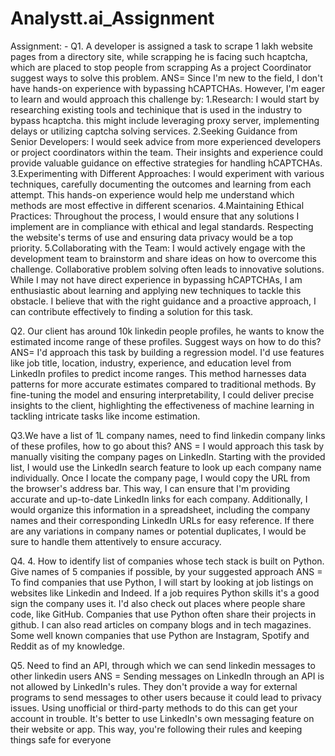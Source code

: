 # Analystt.ai_Assignment

Assignment: - 
Q1. A developer is assigned a task to scrape 1 lakh website pages from a directory site, while scrapping he is facing such hcaptcha, which are placed to stop people from scrapping As a project Coordinator suggest ways to solve this problem.
ANS= Since I'm new to the field, I don't have hands-on experience with bypassing hCAPTCHAs. However, I'm eager to learn and would approach this challenge by:
     1.Research: I would start by researching existing tools and techinique that is used in the industry to bypass hcaptcha. this might include leveraging proxy server, 
       implementing delays or utilizing captcha solving services.
     2.Seeking Guidance from Senior Developers: I would seek advice from more experienced developers or project coordinators within the team. Their insights and experience 
       could provide valuable guidance on effective strategies for handling hCAPTCHAs.
     3.Experimenting with Different Approaches: I would experiment with various techniques, carefully documenting the outcomes and learning from each attempt. This hands-on 
       experience would help me understand which methods are most effective in different scenarios.
     4.Maintaining Ethical Practices: Throughout the process, I would ensure that any solutions I implement are in compliance with ethical and legal standards. Respecting 
       the website's terms of use and ensuring data privacy would be a top priority.
     5.Collaborating with the Team: I would actively engage with the development team to brainstorm and share ideas on how to overcome this challenge. Collaborative 
       problem solving often leads to innovative solutions.
   While I may not have direct experience in bypassing hCAPTCHAs, I am enthusiastic about learning and applying new techniques to tackle this obstacle. I believe that with the right guidance and a proactive approach, I can contribute effectively to finding a solution for this task.

Q2. Our client has around 10k linkedin people profiles, he wants to know the estimated income range of these profiles. Suggest ways on how to do this?
ANS= I'd approach this task by building a regression model. I'd use features like job title, location, industry, experience, and education level from LinkedIn profiles to 
     predict income ranges. This method harnesses data patterns for more accurate estimates compared to traditional methods. By fine-tuning the model and ensuring 
     interpretability, I could deliver precise insights to the client, highlighting the effectiveness of machine learning in tackling intricate tasks like income estimation.

Q3.We have a list of 1L company names, need to find linkedin company links of these profiles, how to go about this?
ANS = I would approach this task by manually visiting the company pages on LinkedIn. Starting with the provided list, I would use the LinkedIn search feature to look up 
      each company name individually. Once I locate the company page, I would copy the URL from the browser's address bar. This way, I can ensure that I'm providing 
      accurate and up-to-date LinkedIn links for each company. Additionally, I would organize this information in a spreadsheet, including the company names and their 
      corresponding LinkedIn URLs for easy reference. If there are any variations in company names or potential duplicates, I would be sure to handle them attentively to 
      ensure accuracy.

Q4. 4. How to identify list of companies whose tech stack is built on Python. Give names of 5 companies if possible, by your suggested approach
ANS =  To find companies that use Python, I will start by looking at job listings on websites like Linkedin and Indeed. If a job requires Python skills it's a good sign the 
       company uses it. I'd also check out places where people share code, like GitHub. Companies that use Python often share their projects in github. I can also read 
       articles on company blogs and in tech magazines. Some well known companies that use Python are Instagram, Spotify and Reddit as of my knowledge.

Q5. Need to find an API, through which we can send linkedin messages to other linkedin users
ANS = Sending messages on LinkedIn through an API is not allowed by LinkedIn's rules. They don't provide a way for external programs to send messages to other users because 
      it could lead to privacy issues. Using unofficial or third-party methods to do this can get your account in trouble. It's better to use LinkedIn's own messaging 
      feature on their website or app. This way, you're following their rules and keeping things safe for everyone
